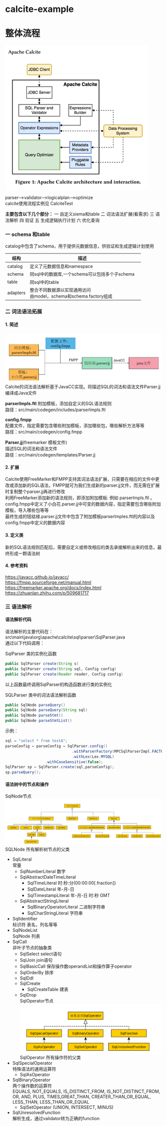 # calcite-example

# 整体流程
![](image/calciteflow.png)

parser-->validator-->logicalplan-->optimize  
calcite使用流程实例见 CalciteTest 

**主要包含以下几个部分：**
一 自定义siema和table
二 词法语法扩展(看需求)
三 语法解析
四 验证
五 生成逻辑执行计划
六 优化查询

### 一 schema 和table
catalog中包含了schema，用于提供元数据信息，供验证和生成逻辑计划使用

| 结构       | 描述                                                                    |     |
| ---------- | ----------------------------------------------------------------------- | --- |
| catalog    | 定义了元数据信息和namespace                                             |     |
| schema     | 同sql中的数据库,一个schema可以包括多个子schema                                     |     |
| table      | 同sql中的table                                                          |     |
| adapters   | 整合不同数据源以实现通用访问<br>由model，schema和schema factory组成 |     |



### 二 词法语法拓展
#### 1. 简述
![](image/LexExtend.png)  
Calcite的词法语法解析基于JavaCC实现。将描述SQL的词法和语法文件Parser.jj编译成Java文件  

**parserImpls.ftl**
附加模板，添加自定义的SQL语法规则  
路径：src/main/codegen/includes/parserImpls.ftl  

**config.fmpp**  
配置文件，指定需要包含哪些附加模板，添加哪些包，哪些解析方法等等  
路径：src/main/codegen/config.fmpp  

**Parser.jj**(freemarker 模板文件)  
描述SQL的词法和语法文件  
路径：src/main/codegen/templates/Parser.jj  

#### 2. 扩展
Calcite使用FreeMarker和FMPP支持其词法语法扩展，只需要在相应的文件中更改或添加新的SQL语法，FMPP就可为我们生成新的parser.jj文件，而无需在扩展时复制整个parser.jj再进行修改  
利用FreeMarker添加新的语法规则，即添加附加模板: 例如 parserImpls.ftl 。  
config.fmpp中定义了小白花.parser.jj中可变的数据内容，指定需要包含哪些附加模板，导入哪些包等等  
最终生成的钮祜禄.parser.jj文件中包含了附加模板parserImples.ftl的内容以及config.fmpp中定义的数据内容  

#### 3. 定义类
新的SQL语法规则匹配后，需要自定义或修改相应的类去承接解析出来的信息，最终形成一颗语法树  

#### 4. 参考资料  
https://javacc.github.io/javacc/  
https://fmpp.sourceforge.net/manual.html  
https://freemarker.apache.org/docs/index.html  
https://zhuanlan.zhihu.com/p/509681717 


### 三 语法解析
#### 语法解析代码
语法解析的主要代码在：src\main\java\org\apache\calcite\sql\parser\SqlParser.java  
通过以下代码调用：  

SqlParser 类的实例化函数  
```Java
public SqlParser create(String s)
public SqlParser create(String sql, Config config)
public SqlParser create(Reader reader, Config config)
```
以上函数最终调用SqlParser的构造函数进行类的实例化  

SQLParser 类中的词法语法解析函数  
```Java
public SqlNode parseQuery()
public SqlNode parseQuery(String sql)
public SqlNode parseStmt()
public SqlNode parseStmtList()
```
示例：  
```Java
sql = "select * from testA";
parseConfig = parseConfig = SqlParser.config()
                              .withParserFactory(MPCSqlParserImpl.FACTORY)
                              .withLex(Lex.MYSQL)
			      .withCaseSensitive(false);
SqlParser sp = SqlParser.create(sql,parseConfig);
sp.parseQuery();
```

#### 语法树中的节点和操作
SqlNode节点  
![](image/sqlnode.png)
SQLNode 所有解析树节点的父类  
* SqlLiteral   
	常量  
	* SqlNumberLiteral 数字  
	* SqlAbstractDateTimeLiteral  
		* SqlTimeLiteral  时:秒:分(00:00:00[.fraction])   
		* SqlDateLiteral  年-月-日  
		* SqlTimestampLiteral 年-月-日 时:秒 GMT  
	 * SqlAbstractStringLiteral  
		 * SqlBinaryOperatorLiteral 二进制字符串  
		 * SqlCharStringLiteral 字符串  
* SqlIdentifier   
	标识符 表名，列名等等  
* SqlNodeList  
     SqlNode 列表  
* SqlCall  
     非叶子节点的抽象类  
     * SqlSelect   select语句  
     * SqlJoin   join语句  
     * SqlBasicCall  保存操作数operandList和操作算子operator  
     * SqlOrderBy 排序  
     * SqlDdl  
	 * SqlCreate  
		 * SqlCreateTable   建表  
	 * SqlDrop  
SqlOperator节点  
![](image/sqloperator.png)
SqlOperator 所有操作符的父类  
* SqlSpecialOperator  
	特殊语法的通用运算符  
	* SqlAsOperator  
* SqlBinaryOperator   
	两个操作数的运算符  
	EQUALS, NOT_EQUALS, IS_DISTINCT_FROM, IS_NOT_DISTINCT_FROM, OR, AND, PLUS, TIMES,GREAT_THAN, CREATER_THAN_OR_EQUAL, LESS_THAN, LESS_THAN_OR_EQUAL
	* SqlSetOperator (UNION, INTERSECT, MINUS)  
* SqlUnresolvedFunction  
	解析生成，通过validator转为正确的function  




 
